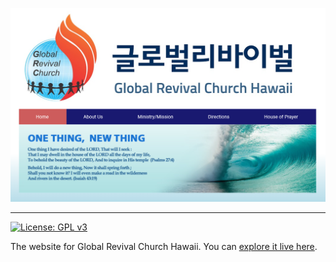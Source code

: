 ![Screenshot of the Website](assets/grcpreview.png)

---

[![License: GPL v3](https://img.shields.io/badge/License-GPLv3-blue.svg)](https://www.gnu.org/licenses/gpl-3.0)

The website for Global Revival Church Hawaii. You can [explore it live here](http://grchawaii.org/).

